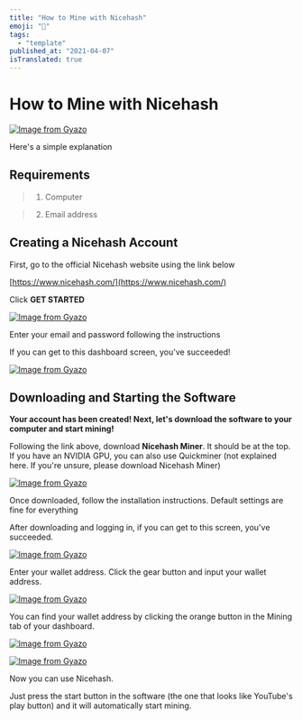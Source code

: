 ```yaml
---
title: "How to Mine with Nicehash"
emoji: "🤖"
tags:
  - "template"
published_at: "2021-04-07"
isTranslated: true
---
```


# How to Mine with Nicehash

[![Image from Gyazo](https://i.gyazo.com/6430ba51daf6a8887b81226ba123152e.png)](https://gyazo.com/6430ba51daf6a8887b81226ba123152e)

Here's a simple explanation

## **Requirements**

> 1. Computer

> 2. Email address

## Creating a Nicehash Account

First, go to the official Nicehash website using the link below

[https://www.nicehash.com/](https://www.nicehash.com/)

Click **GET STARTED**

[![Image from Gyazo](https://i.gyazo.com/fd4d4909a39f6cb6991ee799e88ee382.png)](https://gyazo.com/fd4d4909a39f6cb6991ee799e88ee382)

Enter your email and password following the instructions

If you can get to this dashboard screen, you've succeeded!

[![Image from Gyazo](https://i.gyazo.com/e00d00e91d0b59263d155bcef21398dc.png)](https://gyazo.com/e00d00e91d0b59263d155bcef21398dc)

## Downloading and Starting the Software

**Your account has been created! Next, let's download the software to your computer and start mining!**

Following the link above, download **Nicehash Miner**. It should be at the top. If you have an NVIDIA GPU, you can also use Quickminer (not explained here. If you're unsure, please download Nicehash Miner)

[![Image from Gyazo](https://i.gyazo.com/09a62fffdcef7fcbc9bd8e4b2028b8d2.png)](https://gyazo.com/09a62fffdcef7fcbc9bd8e4b2028b8d2)

Once downloaded, follow the installation instructions. Default settings are fine for everything

After downloading and logging in, if you can get to this screen, you've succeeded.

[![Image from Gyazo](https://i.gyazo.com/3f324f637a020113cf251cede253d6e0.png)](https://gyazo.com/3f324f637a020113cf251cede253d6e0)

Enter your wallet address. Click the gear button and input your wallet address.

[![Image from Gyazo](https://i.gyazo.com/e0d5251ac32a7f4f2636d8e8c27010ee.png)](https://gyazo.com/e0d5251ac32a7f4f2636d8e8c27010ee)

You can find your wallet address by clicking the orange button in the Mining tab of your dashboard.

[![Image from Gyazo](https://i.gyazo.com/b370b7deeb699c6a77cdc4ac471a1fb3.png)](https://gyazo.com/b370b7deeb699c6a77cdc4ac471a1fb3)

[![Image from Gyazo](https://i.gyazo.com/728e97cd3256115b5c8a3f5efb44bc1e.png)](https://gyazo.com/728e97cd3256115b5c8a3f5efb44bc1e)

Now you can use Nicehash.

Just press the start button in the software (the one that looks like YouTube's play button) and it will automatically start mining.
